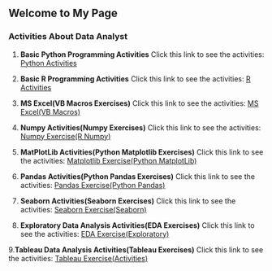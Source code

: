 ## Welcome to My Page

### Activities About Data Analyst

1. **Basic Python Programming Activities** Click this link to see the activities: [Python Activities](https://github.com/Gemar30/Python_Activities)
  
2. **Basic R Programming Activities** Click this link to see the activities: [R Activities](https://github.com/Gemar30/R_Activities)

3. **MS Excel(VB Macros Exercises)** Click this link to see the activities: [MS Excel(VB Macros)](https://github.com/Gemar30/MS_Excel_Activities)

4. **Numpy Activities(Numpy Exercises)** Click this link to see the activities: [Numpy Exercise(R Numpy)](https://github.com/Gemar30/Numpy_Activities)

5. **MatPlotLib Activities(Python Matplotlib Exercises)** Click this link to see the activities: [Matplotlib Exercise(Python MatplotLib)](https://github.com/Gemar30/matPlotLobActivities)

6. **Pandas Activities(Python Pandas Exercises)** Click this link to see the activities: [Pandas Exercise(Python Pandas)](https://github.com/Gemar30/Pandas_Activities)

7. **Seaborn Activities(Seaborn Exercises)** Click this link to see the activities: [Seaborn Exercise(Seaborn)](https://github.com/Gemar30/Seaborn_Act)

8. **Exploratory Data Analysis Activities(EDA Exercises)** Click this link to see the activities: [EDA Exercise(Exploratory)](https://github.com/Gemar30/EDA_Activities)

9.**Tableau Data Analysis Activities(Tableau Exercises)** Click this link to see the activities: [Tableau Exercise(Activities)](https://github.com/Gemar30/TableauActivitiesGU)












